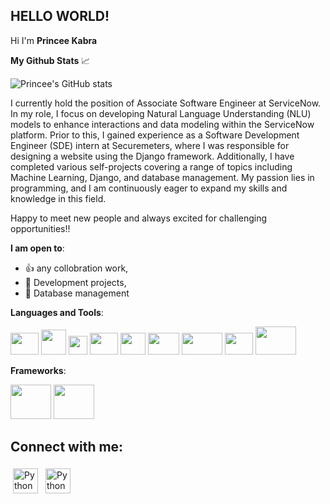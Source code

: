 ## **HELLO WORLD!**  
Hi I'm **Princee Kabra** 

**My Github Stats** :chart_with_upwards_trend:


![Princee's GitHub stats](https://github-readme-stats.vercel.app/api?username=princee-kabra&theme=dark&show_icons=true)


I currently hold the position of Associate Software Engineer at ServiceNow. In my role, I focus on developing Natural Language Understanding (NLU) models to enhance interactions and data modeling within the ServiceNow platform. Prior to this, I gained experience as a Software Development Engineer (SDE) intern at Securemeters, where I was responsible for designing a website using the Django framework. Additionally, I have completed various self-projects covering a range of topics including Machine Learning, Django, and database management. My passion lies in programming, and I am continuously eager to expand my skills and knowledge in this field.

Happy to meet new people and always excited for challenging opportunities!!

**I am open to**:

- :+1: any collobration work,
- :scroll: Development projects,
- :floppy_disk: Database management 

**Languages and Tools**:

<img src= "https://user-images.githubusercontent.com/54720297/165035887-38359681-e443-45f3-b4b1-a4bc38747b4d.png" width="45" height="35" />  <img src= "https://user-images.githubusercontent.com/54709490/147850469-72e17272-f7ff-4cdf-b68a-4301e54f64f3.png" width="40" height="40" />
<img src= "https://user-images.githubusercontent.com/54709490/147850591-6eeecede-9203-4e2e-ab05-217de9b36044.png" width="30" height="30" /> <img src= "https://user-images.githubusercontent.com/54720297/165036914-4b54df20-4e72-4add-befa-4679d84df11e.png" width="45" height="35" /> 
<img src= "https://user-images.githubusercontent.com/54709490/148487046-f8751716-f4a7-4b71-a99e-67d683b50543.png" width="40" height="35" /> <img src= "https://user-images.githubusercontent.com/54720297/165035310-d5e7ab15-74e5-41e1-8ca2-56493ff7fcf0.png" width="50" height="35" /> <img src= "https://user-images.githubusercontent.com/54709490/158622675-64678702-61c5-4d54-9b31-74bf4b9f2c30.png" width="65" height="35" /> 
<img src= "https://user-images.githubusercontent.com/54720297/165033904-017ad120-5058-4f6e-842c-05e6f5b2b734.png" width="45" height="35" /> 
<img src= "https://user-images.githubusercontent.com/54720297/165035689-d1fd26b7-5e9c-4215-94fa-e7c8a7f51bef.png" width="65" height="45" /> 

**Frameworks**:

<img src= "https://user-images.githubusercontent.com/54720297/165037548-3fac17c0-09b3-4f44-bd1d-9377d8556b10.png" width="65" height="55" />  <img src="https://user-images.githubusercontent.com/54720297/165037640-f1c5ee5c-ffa3-4913-9c3c-636c63991edb.png" width="65" height="55" /> 



## Connect with me:

 <a href="mailto:princeekabra28@gmail.com"> <img src="https://user-images.githubusercontent.com/105099270/168034611-ebcb979f-a52b-40bd-afa0-f9deed683a42.png" alt="Python" height="40" style="vertical-align:top; margin:4px"></a>  <a href="https://www.linkedin.com/in/princeekabra/" target="_blank" rel="noopener noreferrer"> <img src="https://user-images.githubusercontent.com/105099270/168032750-f16fa63c-c8cf-4c7a-9a98-2980b3666947.png" alt="Python" height="40" style="vertical-align:top; margin:4px"></a>
